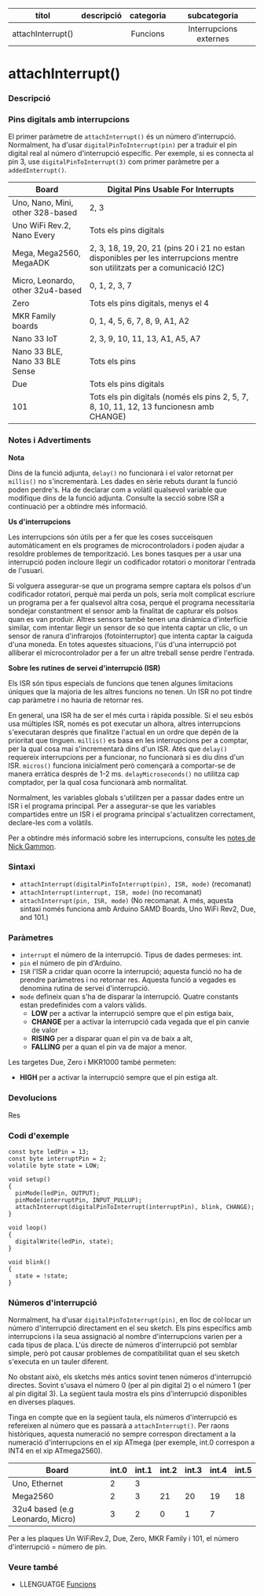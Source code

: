 
| títol | descripció   | categoria  | subcategoria        |
| :---: | :----------: | :--------: | :-----------------: |
| attachInterrupt() | | Funcions | Interrupcions externes |

# attachInterrupt()

### Descripció

### Pins digitals amb interrupcions

El primer paràmetre de `attachInterrupt()` és un número d'interrupció. Normalment, ha d'usar `digitalPinToInterrupt(pin)` per a traduir el pin digital real al número d'interrupció específic. Per exemple, si es connecta al pin 3, use `digitalPinToInterrupt(3)` com primer paràmetre per a `addedInterrupt()`.

| Board | Digital Pins Usable For Interrupts
| ----- | ------
| Uno, Nano, Mini, other 328-based | 2, 3
|Uno WiFi Rev.2, Nano Every | Tots els pins digitals
| Mega, Mega2560, MegaADK | 2, 3, 18, 19, 20, 21 (pins 20 i 21  no estan disponibles per les interrupcions mentre son utilitzats per a comunicació I2C)
| Micro, Leonardo, other 32u4-based | 0, 1, 2, 3, 7
| Zero | Tots els pins digitals, menys el 4
| MKR Family boards | 0, 1, 4, 5, 6, 7, 8, 9, A1, A2
| Nano 33 IoT | 2, 3, 9, 10, 11, 13, A1, A5, A7
| Nano 33 BLE, Nano 33 BLE Sense | Tots els pins
| Due | Tots els pins digitals
| 101 | Tots els pin digitals (només els pins 2, 5, 7, 8, 10, 11, 12, 13 funcionesn amb CHANGE)

### Notes i Advertiments

**Nota**

Dins de la funció adjunta, `delay()` no funcionarà i el valor retornat per `millis()` no s'incrementarà. Les dades en sèrie rebuts durant la funció poden perdre's. Ha de declarar com a volàtil qualsevol variable que modifique dins de la funció adjunta. Consulte la secció sobre ISR a continuació per a obtindre més informació.

**Us d'interrupcions**

Les interrupcions són útils per a fer que les coses succeïsquen automàticament en els programes de microcontroladors i poden ajudar a resoldre problemes de temporització. Les bones tasques per a usar una interrupció poden incloure llegir un codificador rotatori o monitorar l'entrada de l'usuari.

Si volguera assegurar-se que un programa sempre captara els polsos d'un codificador rotatori, perquè mai perda un pols, seria molt complicat escriure un programa per a fer qualsevol altra cosa, perquè el programa necessitaria sondejar constantment el sensor amb la finalitat de capturar els polsos quan es van produir. Altres sensors també tenen una dinàmica d'interfície similar, com intentar llegir un sensor de so que intenta captar un clic, o un sensor de ranura d'infrarojos (fotointerruptor) que intenta captar la caiguda d'una moneda. En totes aquestes situacions, l'ús d'una interrupció pot alliberar el microcontrolador per a fer un altre treball sense perdre l'entrada.

**Sobre les rutines de servei d'interrupció (ISR)**

Els ISR són tipus especials de funcions que tenen algunes limitacions úniques que la majoria de les altres funcions no tenen. Un ISR no pot tindre cap paràmetre i no hauria de retornar res.

En general, una ISR ha de ser el més curta i ràpida possible. Si el seu esbós usa múltiples ISR, només es pot executar un alhora, altres interrupcions s'executaran després que finalitze l'actual en un ordre que depén de la prioritat que tinguen. `millis()` es basa en les interrupcions per a comptar, per la qual cosa mai s'incrementarà dins d'un ISR. Atés que `delay()` requereix interrupcions per a funcionar, no funcionarà si es diu dins d'un ISR. `micros()` funciona inicialment però començarà a comportar-se de manera erràtica després de 1-2 ms. `delayMicroseconds()` no utilitza cap comptador, per la qual cosa funcionarà amb normalitat.

Normalment, les variables globals s'utilitzen per a passar dades entre un ISR i el programa principal. Per a assegurar-se que les variables compartides entre un ISR i el programa principal s'actualitzen correctament, declare-les com a volàtils.

Per a obtindre més informació sobre les interrupcions, consulte les [notes de Nick Gammon](http://gammon.com.au/interrupts).

### Sintaxi

* `attachInterrupt(digitalPinToInterrupt(pin), ISR, mode)` (recomanat)  
* `attachInterrupt(interrupt, ISR, mode)` (no recomanat)  
* `attachInterrupt(pin, ISR, mode)` (No recomanat. A més, aquesta sintaxi només funciona amb Arduino SAMD Boards, Uno WiFi Rev2, Due, and 101.)

### Paràmetres

* `interrupt` el número de la interrupció. Tipus de dades permeses: int.  
* `pin` el número de pin d'Arduino.  
* `ISR` l'ISR a cridar quan ocorre la interrupció; aquesta funció no ha de prendre paràmetres i no retornar res. Aquesta funció a vegades es denomina rutina de servei d'interrupció.  
* `mode` defineix quan s'ha de disparar la interrupció. Quatre constants estan predefinides com a valors vàlids.
  - **LOW** per a activar la interrupció sempre que el pin estiga baix,
  - **CHANGE** per a activar la interrupció cada vegada que el pin canvie de valor
  - **RISING** per a disparar quan el pin va de baix a alt,
  - **FALLING** per a quan el pin va de major a menor.

Les targetes Due, Zero i MKR1000 també permeten:
- **HIGH** per a activar la interrupció sempre que el pin estiga alt.

### Devolucions

Res

### Codi d'exemple

```
const byte ledPin = 13;
const byte interruptPin = 2;
volatile byte state = LOW;

void setup()
{
  pinMode(ledPin, OUTPUT);
  pinMode(interruptPin, INPUT_PULLUP);
  attachInterrupt(digitalPinToInterrupt(interruptPin), blink, CHANGE);
}

void loop()
{
  digitalWrite(ledPin, state);
}

void blink()
{
  state = !state;
}
```

### Números d'interrupció

Normalment, ha d'usar `digitalPinToInterrupt(pin)`, en lloc de col·locar un número d'interrupció directament en el seu sketch. Els pins específics amb interrupcions i la seua assignació al nombre d'interrupcions varien per a cada tipus de placa. L'ús directe de números d'interrupció pot semblar simple, però pot causar problemes de compatibilitat quan el seu sketch s'executa en un tauler diferent.

No obstant això, els sketchs més antics sovint tenen números d'interrupció directes. Sovint s'usava el número 0 (per al pin digital 2) o el número 1 (per al pin digital 3). La següent taula mostra els pins d'interrupció disponibles en diverses plaques.

Tinga en compte que en la següent taula, els números d'interrupció es refereixen al número que es passarà a `attachInterrupt()`. Per raons històriques, aquesta numeració no sempre correspon directament a la numeració d'interrupcions en el xip ATmega (per exemple, int.0 correspon a INT4 en el xip ATmega2560).

| Board | int.0 | int.1 | int.2 | int.3 | int.4 | int.5
| ----- | ----- | ----- | ----- | ----- | ----- | -----
| Uno, Ethernet | 2 | 3 |  |  |  |  
| Mega2560 | 2 | 3 | 21 | 20 | 19 | 18
| 32u4 based (e.g Leonardo, Micro) | 3 | 2 | 0 | 1 | 7 |

Per a les plaques Un WiFiRev.2, Due, Zero, MKR Family i 101, el número d'interrupció = número de pin.

### Veure també

* LLENGUATGE [Funcions](../Funcions.md)
